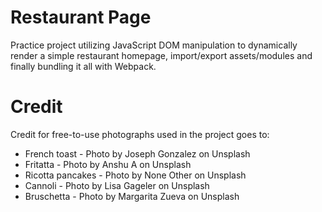 # Restaurant Page

Practice project utilizing JavaScript DOM manipulation to dynamically render a simple restaurant homepage, import/export assets/modules and finally bundling it all with Webpack. 

# Credit
Credit for free-to-use photographs used in the project goes to:
- French toast - Photo by Joseph Gonzalez on Unsplash
- Fritatta - Photo by Anshu A on Unsplash
- Ricotta pancakes - Photo by None Other on Unsplash
- Cannoli - Photo by Lisa Gageler on Unsplash
- Bruschetta - Photo by Margarita Zueva on Unsplash
